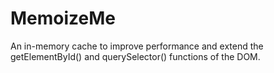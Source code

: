 # MemoizeMe
An in-memory cache to improve performance and extend the getElementById() and querySelector() functions of the DOM.
